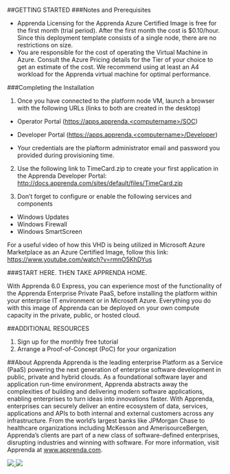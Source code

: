 ##GETTING STARTED
###Notes and Prerequisites
- Apprenda Licensing for the Apprenda Azure Certified Image is free for the first month (trial period). After the first month the cost is $0.10/hour. Since this deployment template consists of a single node, there are no restrictions on size.
- You are responsible for the cost of operating the Virtual Machine in Azure. Consult the Azure Pricing details for the Tier of your choice to get an estimate of the cost. We recommend using at least an A4 workload for the Apprenda virtual machine for optimal performance.

###Completing the Installation
1.	Once you have connected to the platform node VM, launch a browser with the following URLs (links to both are created in the desktop)

  *  Operator Portal (https://apps.apprenda.<computername>/SOC)

  *	Developer Portal (https://apps.apprenda.<computername>/Developer)

  * Your credentials are the plaftorm administrator email and password you provided during provisioning time.

2.	Use the following link to TimeCard.zip to create your first application in the Apprenda Developer Portal: http://docs.apprenda.com/sites/default/files/TimeCard.zip

3.	Don’t forget to configure or enable the following services and components

  *	Windows Updates
  * Windows Firewall
  * Windows SmartScreen

For a useful video of how this VHD is being utilized in Microsoft Azure Marketplace as an Azure Certified Image, follow this link: https://www.youtube.com/watch?v=rmnO5KhDYus

###START HERE. THEN TAKE APPRENDA HOME.

With Apprenda 6.0 Express, you can experience most of the functionality of the Apprenda Enterprise Private PaaS, before installing the platform within your enterprise IT environment or in Microsoft Azure. Everything you do with this image of Apprenda can be deployed on your own compute capacity in the private, public, or hosted cloud.

##ADDITIONAL RESOURCES
1. Sign up for the monthly free tutorial
2. Arrange a Proof-of-Concept (PoC) for your organization

##About Apprenda
Apprenda is the leading enterprise Platform as a Service (PaaS) powering the next generation of enterprise software development in public, private and hybrid clouds. As a foundational software layer and application run-time environment, Apprenda abstracts away the complexities of building and delivering modern software applications, enabling enterprises to turn ideas into innovations faster. With Apprenda, enterprises can securely deliver an entire ecosystem of data, services, applications and APIs to both internal and external customers across any infrastructure. From the world’s largest banks like JPMorgan Chase to healthcare organizations including McKesson and AmerisourceBergen, Apprenda’s clients are part of a new class of software-defined enterprises, disrupting industries and winning with software. For more information, visit Apprenda at www.apprenda.com.

<a href="https://portal.azure.com/#create/Microsoft.Template/uri/https%3A%2F%2Fraw.githubusercontent.com%2Fazure%2Fazure-quickstart-templates%2Fmaster%2Fapprenda60-express%2Fazuredeploy.json" target="_blank">
    <img src="http://azuredeploy.net/deploybutton.png"/>
</a>
<a href="http://armviz.io/#/?load=https%3A%2F%2Fraw.githubusercontent.com%2FAzure%2Fazure-quickstart-templates%2Fmaster%2Fapprenda60-express%2Fazuredeploy.json" target="_blank">
    <img src="http://armviz.io/visualizebutton.png"/>
</a>
